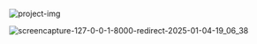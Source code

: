 ![project-img](https://github.com/user-attachments/assets/354d8ac7-9109-4f43-8c6e-68bef3a78b72)


![screencapture-127-0-0-1-8000-redirect-2025-01-04-19_06_38](https://github.com/user-attachments/assets/166b3776-3097-440a-84cf-8866dceab47a)
